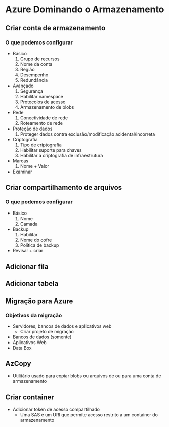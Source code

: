 # Azure Dominando o Armazenamento
## Criar conta de armazenamento
### O que podemos configurar
* Básico
    1. Grupo de recursos
    2. Nome da conta
    3. Região
    4. Desempenho
    5. Redundância
* Avançado
    1. Segurança
    2. Habilitar namespace
    3. Protocolos de acesso
    4. Armazenamento de blobs
* Rede
    1. Conectividade de rede
    2. Roteamento de rede
* Proteção de dados
    1. Proteger dados contra exclusão/modificação acidental/incorreta
* Criptografia
    1. Tipo de criptografia
    2. Habilitar suporte para chaves
    3. Habilitar a criptografia de infraestrutura
* Marcas
    1. Nome + Valor
* Examinar
## Criar compartilhamento de arquivos
### O que podemos configurar
* Básico
    1. Nome
    2. Camada
* Backup
    1. Habilitar
    2. Nome do cofre
    3. Política de backup
* Revisar + criar 
## Adicionar fila
## Adicionar tabela
## Migração para Azure
### Objetivos da migração
* Servidores, bancos de dados e aplicativos web
    * Criar projeto de migração
* Bancos de dados (somente)
* Aplicativos Web
* Data Box
## AzCopy
* Utilitário usado para copiar blobs ou arquivos de ou para uma conta de armazenamento
## Criar container
* Adicionar token de acesso compartilhado
    * Uma SAS é um URI que permite acesso restrito a um container do armazenamento
